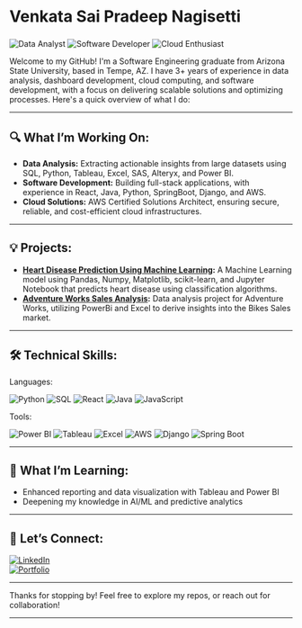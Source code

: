 # Venkata Sai Pradeep Nagisetti
### <div align="center" style="margin-top: 20px;">
  ![Data Analyst](https://img.shields.io/badge/Data_Analyst-4CAF50?style=flat-square&logo=google-charts&logoColor=white)
  ![Software Developer](https://img.shields.io/badge/Software_Developer-0A74DA?style=flat-square&logo=visual-studio-code&logoColor=white)
  ![Cloud Enthusiast](https://img.shields.io/badge/Cloud_Enthusiast-F2994A?style=flat-square&logo=cloudflare&logoColor=white)
</div>

Welcome to my GitHub! I'm a Software Engineering graduate from Arizona State University, based in Tempe, AZ. I have 3+ years of experience in data analysis, dashboard development, cloud computing, and software development, with a focus on delivering scalable solutions and optimizing processes. Here's a quick overview of what I do:

---

## 🔍 **What I’m Working On:**
- **Data Analysis:** Extracting actionable insights from large datasets using SQL, Python, Tableau, Excel, SAS, Alteryx, and Power BI.
- **Software Development:** Building full-stack applications, with experience in React, Java, Python, SpringBoot, Django, and AWS.
- **Cloud Solutions:** AWS Certified Solutions Architect, ensuring secure, reliable, and cost-efficient cloud infrastructures.

---

## 💡 **Projects:**
- **[Heart Disease Prediction Using Machine Learning](https://github.com/VenkataSaiPradeep/Heart-Disease-Prediction-Using-Machine-Learning):** A Machine Learning model using Pandas, Numpy, Matplotlib, scikit-learn, and Jupyter Notebook that predicts heart disease using classification algorithms.
- **[Adventure Works Sales Analysis](https://github.com/VenkataSaiPradeep/Adventure-Works-Sales-Analysis):**  Data analysis project for Adventure Works, utilizing PowerBi and Excel to derive insights into the Bikes Sales market.

---

## 🛠️ **Technical Skills:**

Languages: 

![Python](https://img.shields.io/badge/Python-3776AB?style=for-the-badge&logo=python&logoColor=white)
![SQL](https://img.shields.io/badge/MySQL-4479A1?style=for-the-badge&logo=mysql&logoColor=white)
![React](https://img.shields.io/badge/React-61DAFB?style=for-the-badge&logo=react&logoColor=black)
![Java](https://img.shields.io/badge/Java-007396?style=for-the-badge&logo=java&logoColor=white)
![JavaScript](https://img.shields.io/badge/JavaScript-F7DF1E?style=for-the-badge&logo=javascript&logoColor=black)

Tools:

![Power BI](https://img.shields.io/badge/Power_BI-F2C811?style=for-the-badge&logo=power-bi&logoColor=black)
![Tableau](https://img.shields.io/badge/Tableau-E97627?style=for-the-badge&logo=tableau&logoColor=white)
![Excel](https://img.shields.io/badge/Microsoft_Excel-217346?style=for-the-badge&logo=microsoft-excel&logoColor=white)
![AWS](https://img.shields.io/badge/Amazon_AWS-232F3E?style=for-the-badge&logo=amazon-aws&logoColor=white)
![Django](https://img.shields.io/badge/Django-092E20?style=for-the-badge&logo=django&logoColor=white)
![Spring Boot](https://img.shields.io/badge/Spring_Boot-6DB33F?style=for-the-badge&logo=spring-boot&logoColor=white)

---

## 🌱 **What I’m Learning:**
- Enhanced reporting and data visualization with Tableau and Power BI
- Deepening my knowledge in AI/ML and predictive analytics

---

## 💬 **Let’s Connect:**

[![LinkedIn](https://img.shields.io/badge/LinkedIn-0077B5?style=for-the-badge&logo=linkedin&logoColor=white)](https://linkedin.com/in/venkata-sai-pradeep-n/)  
[![Portfolio](https://img.shields.io/badge/Portfolio-000000?style=for-the-badge&logo=github-pages&logoColor=white)](https://pradeep2187.github.io/VenkataSaiPradeep.github.io/)

---

Thanks for stopping by! Feel free to explore my repos, or reach out for collaboration!

---
